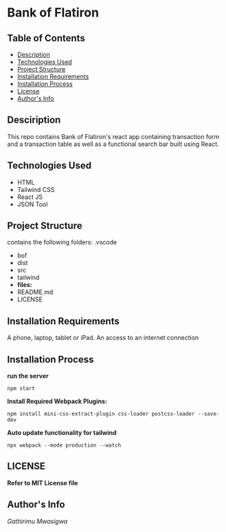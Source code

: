 # Bank of Flatiron
## Table of Contents
- [Description](https://github.com/Mwasigwa2/BankofFlatiron#desciription)
- [Technologies Used](https://github.com/Mwasigwa2/BankofFlatiron#technologies-used)
- [Project Structure](https://github.com/Mwasigwa2/BankofFlatiron#project-structure)
- [Installation Requirements](https://github.com/Mwasigwa2/BankofFlatiron#installation-requirements)
- [Installation Process](https://github.com/Mwasigwa2/BankofFlatiron#installation-process)
- [License](https://github.com/Mwasigwa2/BankofFlatiron#license)
- [Author's Info](https://github.com/Mwasigwa2/BankofFlatiron#authors-info)
  
## Desciription
This repo contains Bank of Flatiron's react app containing transaction form and a transaction table as well as a functional search bar
built using React. 
## Technologies Used
- HTML
- Tailwind CSS
- React JS
- JSON Tool
## Project Structure 
contains the following folders:
 .vscode
 - bof
 - dist
 - src
 - tailwind
 - **files:**
 - README.md
 - LICENSE
## Installation Requirements
A phone, laptop, tablet or iPad. 
An access to an internet connection
## Installation Process

**run the server**
```
npm start
```

**Install Required Webpack Plugins:**
```
npm install mini-css-extract-plugin css-loader postcss-loader --save-dev
```

**Auto update functionality for tailwind**
```
npx webpack --mode production --watch
```

## LICENSE
**Refer to MIT License file**

## Author's Info
*Gathirimu Mwasigwa*
